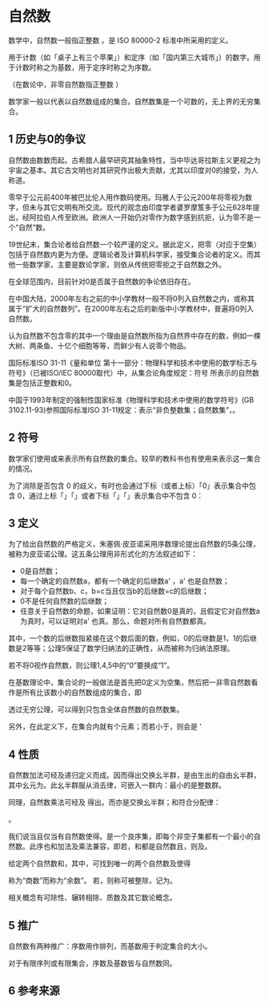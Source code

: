 # 自然数



数学中，自然数一般指正整数 。是 ISO 80000-2 标准中所采用的定义。

用于计数（如「桌子上有三个苹果」）和定序（如「国内第三大城市」）的数字。用于计数时称之为基数，用于定序时称之为序数。

（在数论中，非零自然数指正整数 ）

数学家一般以代表以自然数组成的集合。自然数集是一个可数的，无上界的无穷集合。



## 1 历史与0的争议

自然数由数数而起。古希腊人最早研究其抽象特性，当中毕达哥拉斯主义更视之为宇宙之基本。其它古文明也对其研究作出极大贡献，尤其以印度对0的接受，为人称道。

零早于公元前400年被巴比伦人用作数码使用。玛雅人于公元200年将零视为数字，但未与其它文明有所交流。现代的观念由印度学者婆罗摩笈多于公元628年提出，经阿拉伯人传至欧洲。欧洲人一开始仍对零作为数字感到抗拒，认为零不是一个“自然”数。

19世纪末，集合论者给自然数一个较严谨的定义。据此定义，把零（对应于空集）包括于自然数内更为方便。逻辑论者及计算机科学家，接受集合论者的定义。而其他一些数学家，主要是数论学家，则依从传统把零拒之于自然数之外。

在全球范围内，目前针对0是否属于自然数的争论依旧存在。

在中国大陆，2000年左右之前的中小学教材一般不将0列入自然数之内，或称其属于“扩大的自然数列”。在2000年左右之后的新版中小学教材中，普遍将0列入自然数。

认为自然数不包含零的其中一个理由是自然数所指为自然界中存在的数，例如一棵大树、两条鱼、十亿个细胞等等，而鲜少有人说零个物品。

国际标准ISO 31-11《量和单位 第十一部分：物理科学和技术中使用的数学标志与符号》（已被ISO/IEC 80000取代）中，从集合论角度规定：符号  所表示的自然数集是包括正整数和0。

中国于1993年制定的强制性国家标准《物理科学和技术中使用的数学符号》(GB 3102.11-93)参照国际标准ISO 31-11规定：表示“非负整数集；自然数集”，。



## 2 符号

数学家们使用或来表示所有自然数的集合。较早的教科书也有使用来表示这一集合的情况。

为了消除是否包含 0 的歧义，有时也会通过下标（或者上标）「0」表示集合中包含 0，通过上标「」「」或者下标「」「」表示集合中不包含 0：







## 3 定义

为了给出自然数的严格定义，朱塞佩·皮亚诺采用序数理论提出自然数的5条公理，被称为皮亚诺公理。这五条公理用非形式化的方法叙述如下：

* 0是自然数；
* 每一个确定的自然数a，都有一个确定的后继数a' ，a' 也是自然数；
* 对于每个自然数b、c，b=c当且仅当b的后继数=c的后继数；
* 0不是任何自然数的后继数；
* 任意关于自然数的命题，如果证明：它对自然数0是真的，且假定它对自然数a为真时，可以证明对a' 也真。那么，命题对所有自然数都真。

其中，一个数的后继数指紧接在这个数后面的数，例如，0的后继数是1，1的后继数是2等等；公理5保证了数学归纳法的正确性，从而被称为归纳法原理。

若不将0视作自然数，则公理1,4,5中的“0”要换成“1”。

在基数理论中，集合论的一般做法是首先把0定义为空集，然后把一非零自然数看作是所有比该数小的自然数组成的集合，即



透过无穷公理，可以得到只包含全体自然数的自然数集。

另外，在此定义下，在集合内就有个元素；而若小于，则会是 '



## 4 性质

自然数加法可经及递归定义而成。因而得出交换幺半群，是由生出的自由幺半群，其中幺元为。此幺半群服从消去律，可嵌入一群内：最小的是整数群。 

同理，自然数乘法可经及 得出。而亦是交换幺半群；和符合分配律：

。

我们说当且仅当有自然数使得。是一个良序集，即每个非空子集都有一个最小的自然数。此序也和加法及乘法兼容，即若，和都是自然数且，则及。

给定两个自然数和，其中，可找到唯一的两个自然数及使得



称为“商数”而称为“余数”。 若，则称可被整除，记为。

相关概念有可除性、辗转相除、质数及其它数论概念。



## 5 推广

自然数有两种推广：序数用作排列，而基数用于判定集合的大小。

对于有限序列或有限集合，序数及基数皆与自然数同。



## 6 参考来源



